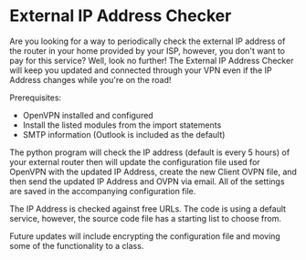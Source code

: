 # External IP Address Checker

Are you looking for a way to periodically check the external IP address of the router in your home provided by your ISP, however, you don't want to pay for this service? Well, look no further! The External IP Address Checker will keep you updated and connected through your VPN even if the IP Address changes while you're on the road!

Prerequisites:
- OpenVPN installed and configured
- Install the listed modules from the import statements
- SMTP information (Outlook is included as the default)

The python program will check the IP address (default is every 5 hours) of your external router then will update the configuration file used for OpenVPN with the updated IP Address, create the new Client OVPN file, and then send the updated IP Address and OVPN via email. All of the settings are saved in the accompanying configuration file.

The IP Address is checked against free URLs. The code is using a default service, however, the source code file has a starting list to choose from.

Future updates will include encrypting the configuration file and moving some of the functionality to a class.


